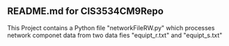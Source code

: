## README.md for CIS3534CM9Repo

This Project contains a Python file "networkFileRW.py" which processes 
network componet data from two data fies "equipt_r.txt" and "equipt_s.txt"